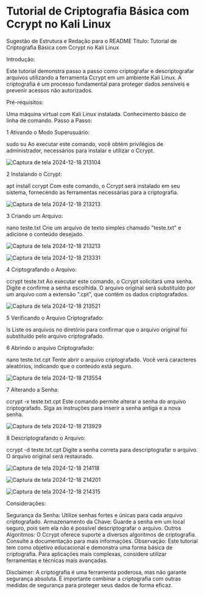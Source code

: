#  Tutorial de Criptografia Básica com Ccrypt no Kali Linux
Sugestão de Estrutura e Redação para o README
Título: Tutorial de Criptografia Básica com Ccrypt no Kali Linux

Introdução:

Este tutorial demonstra passo a passo como criptografar e descriptografar arquivos utilizando a ferramenta Ccrypt em um ambiente Kali Linux. A criptografia é um processo fundamental para proteger dados sensíveis e prevenir acessos não autorizados.

Pré-requisitos:

Uma máquina virtual com Kali Linux instalada.
Conhecimento básico de linha de comando.
Passo a Passo:

1 Ativando o Modo Superusuário:

sudo su
Ao executar este comando, você obtém privilégios de administrador, necessários para instalar e utilizar o Ccrypt.

![Captura de tela 2024-12-18 213104](https://github.com/user-attachments/assets/cfa333b6-3e92-44b0-a98c-206095940789)

2 Instalando o Ccrypt:

apt install ccrypt
Com este comando, o Ccrypt será instalado em seu sistema, fornecendo as ferramentas necessárias para a criptografia.

![Captura de tela 2024-12-18 213213](https://github.com/user-attachments/assets/a976004d-dcad-42d6-ae60-2c39ef6b13b6)

3 Criando um Arquivo:

nano teste.txt
Crie um arquivo de texto simples chamado "teste.txt" e adicione o conteúdo desejado.

![Captura de tela 2024-12-18 213213](https://github.com/user-attachments/assets/783dbe1d-36df-4af0-86c8-e910e38d3dfc)

![Captura de tela 2024-12-18 213331](https://github.com/user-attachments/assets/68f5e63e-49e9-4799-8270-058cdaecbac8)

4 Criptografando o Arquivo:

ccrypt teste.txt
Ao executar este comando, o Ccrypt solicitará uma senha. Digite e confirme a senha escolhida. O arquivo original será substituído por um arquivo com a extensão ".cpt", que contém os dados criptografados.

![Captura de tela 2024-12-18 213521](https://github.com/user-attachments/assets/f53f0f6c-b121-4684-a463-1ba137154954)

5 Verificando o Arquivo Criptografado:

ls
Liste os arquivos no diretório para confirmar que o arquivo original foi substituído pelo arquivo criptografado.

6 Abrindo o arquivo Criptografado:

nano teste.txt.cpt
Tente abrir o arquivo criptografado. Você verá caracteres aleatórios, indicando que o conteúdo está seguro.

![Captura de tela 2024-12-18 213554](https://github.com/user-attachments/assets/e67de905-c084-46d6-9445-9ddbfe13ef3d)

7 Alterando a Senha:

ccrypt -x teste.txt.cpt
Este comando permite alterar a senha do arquivo criptografado. Siga as instruções para inserir a senha antiga e a nova senha.

![Captura de tela 2024-12-18 213929](https://github.com/user-attachments/assets/e2c8fd84-9f13-424b-bc08-bff080792f10)

8 Descriptografando o Arquivo:

ccrypt -d teste.txt.cpt
Digite a senha correta para descriptografar o arquivo. O arquivo original será restaurado.

![Captura de tela 2024-12-18 214118](https://github.com/user-attachments/assets/3846fbeb-883f-4fd5-9d8e-44bed58d0dbe)

![Captura de tela 2024-12-18 214201](https://github.com/user-attachments/assets/969d3cd0-8e3d-4774-80e3-a2b600149426)

![Captura de tela 2024-12-18 214315](https://github.com/user-attachments/assets/2500917d-42eb-411b-89fb-b4d11512c9ac)

Considerações:

Segurança da Senha: Utilize senhas fortes e únicas para cada arquivo criptografado.
Armazenamento da Chave: Guarde a senha em um local seguro, pois sem ela não é possível descriptografar o arquivo.
Outros Algoritmos: O Ccrypt oferece suporte a diversos algoritmos de criptografia. Consulte a documentação para mais informações.
Observação: Este tutorial tem como objetivo educacional e demonstra uma forma básica de criptografia. Para aplicações mais complexas, considere utilizar ferramentas e técnicas mais avançadas.

Disclaimer: A criptografia é uma ferramenta poderosa, mas não garante segurança absoluta. É importante combinar a criptografia com outras medidas de segurança para proteger seus dados de forma eficaz.
